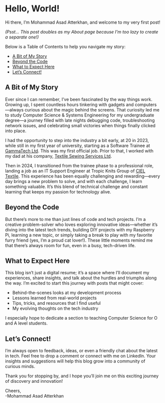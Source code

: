 # Hello, World!

Hi there, I’m Mohammad Asad Atterkhan, and welcome to my very first post!

*(Psst… This post doubles as my About page because I'm too lazy to create a separate one!)*

Below is a Table of Contents to help you navigate my story:

- [A Bit of My Story](#a-bit-of-my-story)
- [Beyond the Code](#beyond-the-code)
- [What to Expect Here](#what-to-expect-here)
- [Let’s Connect!](#lets-connect)

## A Bit of My Story <a id="a-bit-of-my-story"></a>

Ever since I can remember, I’ve been fascinated by the way things work. Growing up, I spent countless hours tinkering with gadgets and computers—always curious about the magic behind the screens. That curiosity led me to study Computer Science & Systems Engineering for my undergraduate degree—a journey filled with late nights debugging code, troubleshooting network issues, and celebrating small victories when things finally clicked into place.

I had the opportunity to step into the industry a bit early, at 20 in 2023, while still in my first year of university, starting as a Software Trainee at [GammaTech Ltd](https://www.gammatech.com). This was my first official job. Prior to that, I worked with my dad at his company, [Textile Sewing Services Ltd](https://textilesewingservices.com).

Then in 2024, I transitioned from the trainee phase to a professional role, landing a job as an IT Support Engineer at Tropic Knits Group of [CIEL Textile](https://www.cieltextile.com). This experience has been equally challenging and rewarding—every day brings a new problem to solve, and with each challenge, I learn something valuable. It’s this blend of technical challenge and constant learning that keeps my passion for technology alive.

## Beyond the Code <a id="beyond-the-code"></a>

But there’s more to me than just lines of code and tech projects. I’m a creative problem-solver who loves exploring innovative ideas—whether it’s diving into the latest tech trends, building DIY projects with my Raspberry Pi, learning a new topic, or simply taking a break to play with my favorite furry friend (yes, I’m a proud cat lover!). These little moments remind me that there’s always room for fun, even in a busy, tech-driven life.

## What to Expect Here <a id="what-to-expect-here"></a>

This blog isn’t just a digital resume; it’s a space where I’ll document my experiences, share insights, and talk about the hurdles and triumphs along the way. I’m excited to start this journey with posts that might cover:
- Behind-the-scenes looks at my development process
- Lessons learned from real-world projects
- Tips, tricks, and resources that I find useful
- My evolving thoughts on the tech industry

I especially hope to dedicate a section to teaching Computer Science for O and A level students.

## Let’s Connect! <a id="lets-connect"></a>

I’m always open to feedback, ideas, or even a friendly chat about the latest in tech. Feel free to drop a comment or connect with me on LinkedIn. Your insights and suggestions will help this blog grow into a community of curious minds.

Thank you for stopping by, and I hope you’ll join me on this exciting journey of discovery and innovation!

Cheers,  
-Mohammad Asad Atterkhan